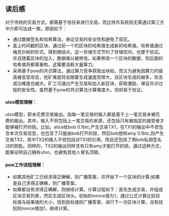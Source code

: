 ## 读后感
对于传统的交易方式，都需基于信任来进行交易。而比特币系统则无需通过第三方中介即可达成一致。原因如下：
* 通过数据签名和哈希算法，保证交易的安全性和避免了双花。
* 盖上时间戳的区块，通过前一个的区块的哈希值生成新的哈希值。哈希值通过梅克尔树的形式，得到根结点，这一存储方式节约了存储空间，也便于验证。并且随着区块的加入，数据难以被修改。如果修改一个区块的数据，则后面的哈希值将都需重构，这需要消耗大量算力。
* 采用基于pow的共识算法，通过算力竞争获取出块权。而又为避免因算力的提高被恶意攻击，挖矿难度将会随着生成速度而增大，且区块生成的越多，攻击成功难度也越大。矿工可通过产生交易和加入新区块，获取激励，保证共识过程的安全性。虽然基于pow的共识算法计算难度大，但却易于验证。

#### utxo模型理解：
utxo模型，即未花费交易输出。指每一笔交易的输入都是基于上一笔交易未被花费的输出。其中，输入不但包括上一笔交易的来源，还包括只有被指定的接受者才能够被打开的锁。比如，alice给bob 0.1btc,产生交易TX1，在TX1的输出中不但包含本次交易信息，也包含了只能由bob打开的锁，然后bob想转amy 0.1btc,则产生交易TX2，其中TX2的输入不但包括对TX1的引用，而且还包括了用bob私钥签名过的钥匙。同样的，TX2的输出同样含有只有amy才能打开的锁。通过这种方式，能够证明自己拥有utxo，也避免其他人冒名顶替。

#### pow工作流程理解：
* 如果其他矿工已经求得正确解，则广播答案，并开始下一个区块的计算;如果是自己求得正确解，则广播答案。
* 如果都没有求得正确解，则继续计算。计算过程如下：首先生成交易，并组成区块交易列表，然后生成区块头。初始的nonce值为1，通过公式计算比较目标值与结果值的大小，找到目标值则广播答案，进行下一次区块计算。没有找到则nonce值加1，继续计算。
